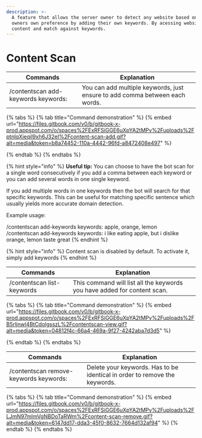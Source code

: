 ```yaml
---
description: >-
  A feature that allows the server owner to detect any website based on server
  owners own preference by adding their own keywords. By acessing website html
  content and match against keywords.
---
```


# Content Scan

| Commands                            | Explanation                                                                  |
| ----------------------------------- | ---------------------------------------------------------------------------- |
| /contentscan add-keywords keywords: | You can add multiple keywords, just ensure to add comma between each words.  |

{% tabs %}
{% tab title="Command demonstration" %}
{% embed url="https://files.gitbook.com/v0/b/gitbook-x-prod.appspot.com/o/spaces%2FExRFSiGGE6uXpYA2tMPv%2Fuploads%2FptnlqXieqil9xh6J32eI%2Fcontent-scan-add.gif?alt=media&token=b8a74452-110a-4442-96fd-a8472408e497" %}


{% endtab %}
{% endtabs %}

{% hint style="info" %}
**Useful tip:** You can choose to have the bot scan for a single word consecutively if you add a comma between each keyword or you can add several words in one single keyword.&#x20;

If you add multiple words in one keywords then the bot will search for that specific keywords. This can be useful for matching specific sentence which usually yields more accurate domain detection.&#x20;

Example usage:

/contentscan add-keywords keywords: apple, orange, lemon\
/contentscan add-keywords keywords: i like eating apple, but i dislike orange, lemon taste great
{% endhint %}

{% hint style="info" %}
Content scan is disabled by default. To activate it, simply add keywords
{% endhint %}



| Commands                   | Explanation                                                              |
| -------------------------- | ------------------------------------------------------------------------ |
| /contentscan list-keywords | This command will list all the keywords you have added for content scan. |

{% tabs %}
{% tab title="Command demonstration" %}
{% embed url="https://files.gitbook.com/v0/b/gitbook-x-prod.appspot.com/o/spaces%2FExRFSiGGE6uXpYA2tMPv%2Fuploads%2FB5rljnwl4BtCdolgsszL%2Fcontentscan-view.gif?alt=media&token=04812f4c-66a4-469a-9f27-4242aba7d3d5" %}


{% endtab %}
{% endtabs %}



| Commands                               | Explanation                                                                |
| -------------------------------------- | -------------------------------------------------------------------------- |
| /contentscan remove-keywords keywords: | Delete your keywords. Has to be identical in order to remove the keywords. |

{% tabs %}
{% tab title="Command demonstration" %}
{% embed url="https://files.gitbook.com/v0/b/gitbook-x-prod.appspot.com/o/spaces%2FExRFSiGGE6uXpYA2tMPv%2Fuploads%2FLJmN97mImVgNBDoTaRWm%2Fcontent-scan-remove.gif?alt=media&token=6147dd17-dda3-45f0-8632-7664d132af94" %}
{% endtab %}
{% endtabs %}
